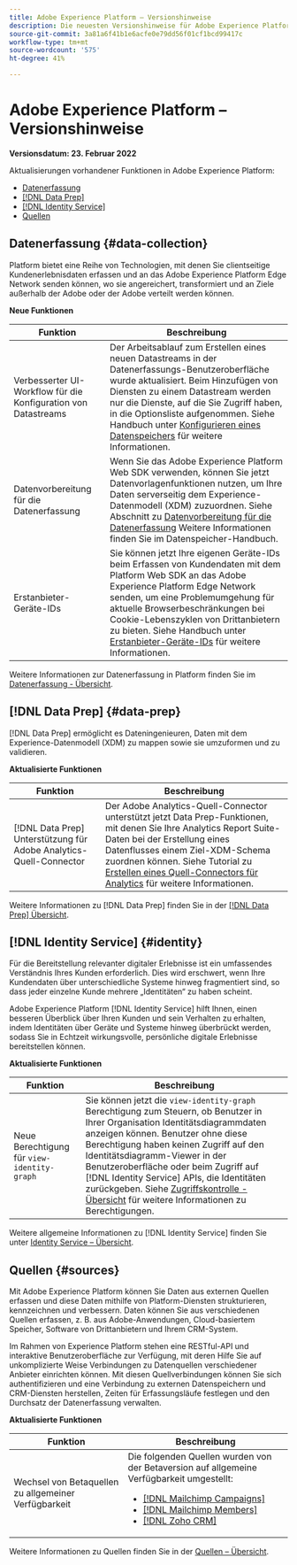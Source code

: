 ```yaml
---
title: Adobe Experience Platform – Versionshinweise
description: Die neuesten Versionshinweise für Adobe Experience Platform.
source-git-commit: 3a81a6f41b1e6acfe0e79dd56f01cf1bcd99417c
workflow-type: tm+mt
source-wordcount: '575'
ht-degree: 41%

---
```


# Adobe Experience Platform – Versionshinweise

**Versionsdatum: 23. Februar 2022**

Aktualisierungen vorhandener Funktionen in Adobe Experience Platform:

- [Datenerfassung](#data-collection)
- [[!DNL Data Prep]](#data-prep)
- [[!DNL Identity Service]](#identity)
- [Quellen](#sources)

## Datenerfassung {#data-collection}

Platform bietet eine Reihe von Technologien, mit denen Sie clientseitige Kundenerlebnisdaten erfassen und an das Adobe Experience Platform Edge Network senden können, wo sie angereichert, transformiert und an Ziele außerhalb der Adobe oder der Adobe verteilt werden können.

**Neue Funktionen**

| Funktion | Beschreibung |
| --- | --- |
| Verbesserter UI-Workflow für die Konfiguration von Datastreams | Der Arbeitsablauf zum Erstellen eines neuen Datastreams in der Datenerfassungs-Benutzeroberfläche wurde aktualisiert. Beim Hinzufügen von Diensten zu einem Datastream werden nur die Dienste, auf die Sie Zugriff haben, in die Optionsliste aufgenommen. Siehe Handbuch unter [Konfigurieren eines Datenspeichers](../../edge/fundamentals/datastreams.md) für weitere Informationen. |
| Datenvorbereitung für die Datenerfassung | Wenn Sie das Adobe Experience Platform Web SDK verwenden, können Sie jetzt Datenvorlagenfunktionen nutzen, um Ihre Daten serverseitig dem Experience-Datenmodell (XDM) zuzuordnen. Siehe Abschnitt zu [Datenvorbereitung für die Datenerfassung](../../edge/fundamentals/datastreams.md#data-prep) Weitere Informationen finden Sie im Datenspeicher-Handbuch. |
| Erstanbieter-Geräte-IDs | Sie können jetzt Ihre eigenen Geräte-IDs beim Erfassen von Kundendaten mit dem Platform Web SDK an das Adobe Experience Platform Edge Network senden, um eine Problemumgehung für aktuelle Browserbeschränkungen bei Cookie-Lebenszyklen von Drittanbietern zu bieten. Siehe Handbuch unter [Erstanbieter-Geräte-IDs](../../edge/identity/first-party-device-ids.md) für weitere Informationen. |

Weitere Informationen zur Datenerfassung in Platform finden Sie im [Datenerfassung - Übersicht](../../collection/home.md).

## [!DNL Data Prep] {#data-prep}

[!DNL Data Prep] ermöglicht es Dateningenieuren, Daten mit dem Experience-Datenmodell (XDM) zu mappen sowie sie umzuformen und zu validieren.

**Aktualisierte Funktionen**

| Funktion | Beschreibung |
| --- | --- |
| [!DNL Data Prep] Unterstützung für Adobe Analytics-Quell-Connector | Der Adobe Analytics-Quell-Connector unterstützt jetzt Data Prep-Funktionen, mit denen Sie Ihre Analytics Report Suite-Daten bei der Erstellung eines Datenflusses einem Ziel-XDM-Schema zuordnen können. Siehe Tutorial zu [Erstellen eines Quell-Connectors für Analytics](../../sources/tutorials/ui/create/adobe-applications/analytics.md) für weitere Informationen. |

Weitere Informationen zu [!DNL Data Prep] finden Sie in der [[!DNL Data Prep] Übersicht](../../data-prep/home.md).

## [!DNL Identity Service] {#identity}

Für die Bereitstellung relevanter digitaler Erlebnisse ist ein umfassendes Verständnis Ihres Kunden erforderlich. Dies wird erschwert, wenn Ihre Kundendaten über unterschiedliche Systeme hinweg fragmentiert sind, so dass jeder einzelne Kunde mehrere „Identitäten“ zu haben scheint.

Adobe Experience Platform [!DNL Identity Service] hilft Ihnen, einen besseren Überblick über Ihren Kunden und sein Verhalten zu erhalten, indem Identitäten über Geräte und Systeme hinweg überbrückt werden, sodass Sie in Echtzeit wirkungsvolle, persönliche digitale Erlebnisse bereitstellen können.

**Aktualisierte Funktionen**

| Funktion | Beschreibung |
| --- | --- |
| Neue Berechtigung für `view-identity-graph` | Sie können jetzt die `view-identity-graph` Berechtigung zum Steuern, ob Benutzer in Ihrer Organisation Identitätsdiagrammdaten anzeigen können. Benutzer ohne diese Berechtigung haben keinen Zugriff auf den Identitätsdiagramm-Viewer in der Benutzeroberfläche oder beim Zugriff auf [!DNL Identity Service] APIs, die Identitäten zurückgeben. Siehe [Zugriffskontrolle - Übersicht](../../access-control/home.md) für weitere Informationen zu Berechtigungen. |

Weitere allgemeine Informationen zu [!DNL Identity Service] finden Sie unter [Identity Service – Übersicht](../../identity-service/home.md).

## Quellen {#sources}

Mit Adobe Experience Platform können Sie Daten aus externen Quellen erfassen und diese Daten mithilfe von Platform-Diensten strukturieren, kennzeichnen und verbessern. Daten können Sie aus verschiedenen Quellen erfassen, z. B. aus Adobe-Anwendungen, Cloud-basiertem Speicher, Software von Drittanbietern und Ihrem CRM-System.

Im Rahmen von Experience Platform stehen eine RESTful-API und interaktive Benutzeroberfläche zur Verfügung, mit deren Hilfe Sie auf unkomplizierte Weise Verbindungen zu Datenquellen verschiedener Anbieter einrichten können. Mit diesen Quellverbindungen können Sie sich authentifizieren und eine Verbindung zu externen Datenspeichern und CRM-Diensten herstellen, Zeiten für Erfassungsläufe festlegen und den Durchsatz der Datenerfassung verwalten.

**Aktualisierte Funktionen**

| Funktion | Beschreibung |
| --- | --- |
| Wechsel von Betaquellen zu allgemeiner Verfügbarkeit | Die folgenden Quellen wurden von der Betaversion auf allgemeine Verfügbarkeit umgestellt: <ul><li>[[!DNL Mailchimp Campaigns]](../../sources/connectors/marketing-automation/mailchimp.md)</li><li>[[!DNL Mailchimp Members]](../../sources/connectors/marketing-automation/mailchimp.md)</li><li>[[!DNL Zoho CRM]](../../sources/connectors/crm/zoho.md)</li></ul> |

Weitere Informationen zu Quellen finden Sie in der [Quellen – Übersicht](../../sources/home.md).
